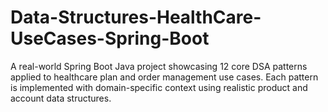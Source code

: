 # Data-Structures-HealthCare-UseCases-Spring-Boot
A real-world Spring Boot Java project showcasing 12 core DSA patterns applied to healthcare plan and order management use cases. Each pattern is implemented with domain-specific context using realistic product and account data structures.
